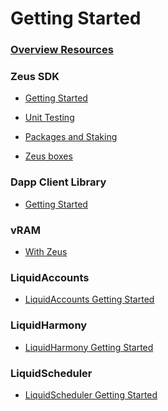 Getting Started
===============

### [Overview Resources](overview)

### Zeus SDK

- [Getting Started](zeus-getting-started)

- [Unit Testing](unit-testing)

- [Packages and Staking](dsp-packages-and-staking)

- [Zeus boxes](boxes/zeus-boxes)

### Dapp Client Library

- [Getting Started](dapp-client)

### vRAM

- [With Zeus](vram-getting-started)

### LiquidAccounts

- [LiquidAccounts Getting Started](vaccounts-getting-started)

### LiquidHarmony

- [LiquidHarmony Getting Started](harmony-getting-started)

### LiquidScheduler

- [LiquidScheduler Getting Started](cron-getting-started)
